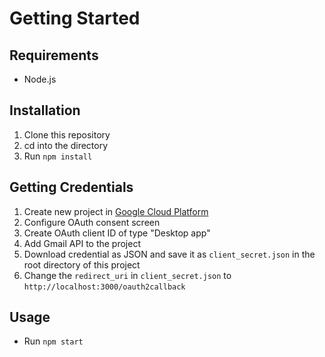 # Getting Started

## Requirements
- Node.js

## Installation
1. Clone this repository
2. cd into the directory
3. Run `npm install`

## Getting Credentials
1. Create new project in [Google Cloud Platform](https://console.cloud.google.com/)
2. Configure OAuth consent screen
3. Create OAuth client ID of type "Desktop app"
4. Add Gmail API to the project
4. Download credential as JSON and save it as `client_secret.json` in the root directory of this project
5. Change the `redirect_uri` in `client_secret.json` to `http://localhost:3000/oauth2callback`

## Usage
- Run `npm start`